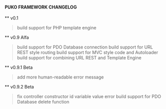 #### PUKO FRAMEWORK CHANGELOG
** v0.1
> build support for PHP template engine

** v0.9 Alfa
> build support for PDO Database connection
> build support for URL REST style routing
> build support for MVC style code and Autoloader
> build support for combining URL REST and Template Engine

** v0.9.1 Beta
> add more human-readable error message

** v0.9.2 Beta
> fix controller constructor id variable value error
> build support for PDO Database delete function